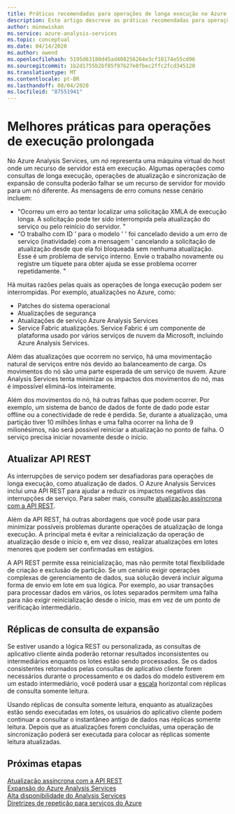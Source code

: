 ```yaml
---
title: Práticas recomendadas para operações de longa execução no Azure Analysis Services | Microsoft Docs
description: Este artigo descreve as práticas recomendadas para operações de longa execução.
author: minewiskan
ms.service: azure-analysis-services
ms.topic: conceptual
ms.date: 04/14/2020
ms.author: owend
ms.openlocfilehash: 5195d63180d45ad408256264e3cf10174e55cd96
ms.sourcegitcommit: 1b2d1755b2bf85f97b27e8fbec2ffc2fcd345120
ms.translationtype: MT
ms.contentlocale: pt-BR
ms.lasthandoff: 08/04/2020
ms.locfileid: "87551941"
---
```

# <a name="best-practices-for-long-running-operations"></a>Melhores práticas para operações de execução prolongada

No Azure Analysis Services, um *nó* representa uma máquina virtual do host onde um recurso de servidor está em execução. Algumas operações como consultas de longa execução, operações de atualização e sincronização de expansão de consulta poderão falhar se um recurso de servidor for movido para um nó diferente. As mensagens de erro comuns nesse cenário incluem:

- "Ocorreu um erro ao tentar localizar uma solicitação XMLA de execução longa. A solicitação pode ter sido interrompida pela atualização do serviço ou pelo reinício do servidor. "
- "O trabalho com ID ' <guid> para o modelo ' <database> ' foi cancelado devido a um erro de serviço (inatividade) com a mensagem ' cancelando a solicitação de atualização desde que ela foi bloqueada sem nenhuma atualização. Esse é um problema de serviço interno. Envie o trabalho novamente ou registre um tíquete para obter ajuda se esse problema ocorrer repetidamente. "

Há muitas razões pelas quais as operações de longa execução podem ser interrompidas. Por exemplo, atualizações no Azure, como: 
- Patches do sistema operacional 
- Atualizações de segurança
- Atualizações de serviço Azure Analysis Services
- Service Fabric atualizações. Service Fabric é um componente de plataforma usado por vários serviços de nuvem da Microsoft, incluindo Azure Analysis Services.

Além das atualizações que ocorrem no serviço, há uma movimentação natural de serviços entre nós devido ao balanceamento de carga. Os movimentos do nó são uma parte esperada de um serviço de nuvem. Azure Analysis Services tenta minimizar os impactos dos movimentos do nó, mas é impossível eliminá-los inteiramente. 

Além dos movimentos do nó, há outras falhas que podem ocorrer. Por exemplo, um sistema de banco de dados de fonte de dado pode estar offline ou a conectividade de rede é perdida. Se, durante a atualização, uma partição tiver 10 milhões linhas e uma falha ocorrer na linha de 9 milionésimos, não será possível reiniciar a atualização no ponto de falha. O serviço precisa iniciar novamente desde o início. 

## <a name="refresh-rest-api"></a>Atualizar API REST

As interrupções de serviço podem ser desafiadoras para operações de longa execução, como atualização de dados. O Azure Analysis Services inclui uma API REST para ajudar a reduzir os impactos negativos das interrupções de serviço. Para saber mais, consulte [atualização assíncrona com a API REST](analysis-services-async-refresh.md).
 
Além da API REST, há outras abordagens que você pode usar para minimizar possíveis problemas durante operações de atualização de longa execução. A principal meta é evitar a reinicialização da operação de atualização desde o início e, em vez disso, realizar atualizações em lotes menores que podem ser confirmadas em estágios. 
 
A API REST permite essa reinicialização, mas não permite total flexibilidade de criação e exclusão de partição. Se um cenário exigir operações complexas de gerenciamento de dados, sua solução deverá incluir alguma forma de envio em lote em sua lógica. Por exemplo, ao usar transações para processar dados em vários, os lotes separados permitem uma falha para não exigir reinicialização desde o início, mas em vez de um ponto de verificação intermediário. 
 
## <a name="scale-out-query-replicas"></a>Réplicas de consulta de expansão

Se estiver usando a lógica REST ou personalizada, as consultas de aplicativo cliente ainda poderão retornar resultados inconsistentes ou intermediários enquanto os lotes estão sendo processados. Se os dados consistentes retornados pelas consultas de aplicativo cliente forem necessários durante o processamento e os dados do modelo estiverem em um estado intermediário, você poderá usar a [escala](analysis-services-scale-out.md) horizontal com réplicas de consulta somente leitura.

Usando réplicas de consulta somente leitura, enquanto as atualizações estão sendo executadas em lotes, os usuários do aplicativo cliente podem continuar a consultar o instantâneo antigo de dados nas réplicas somente leitura. Depois que as atualizações forem concluídas, uma operação de sincronização poderá ser executada para colocar as réplicas somente leitura atualizadas.


## <a name="next-steps"></a>Próximas etapas

[Atualização assíncrona com a API REST](analysis-services-async-refresh.md)  
[Expansão do Azure Analysis Services](analysis-services-scale-out.md)  
[Alta disponibilidade do Analysis Services](analysis-services-bcdr.md)  
[Diretrizes de repetição para serviços do Azure](https://docs.microsoft.com/azure/architecture/best-practices/retry-service-specific)   

